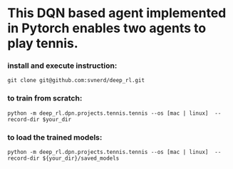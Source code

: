   
# This DQN based agent implemented in Pytorch enables two agents to play tennis. 

### install and execute instruction:
`git clone git@github.com:svnerd/deep_rl.git`

### to train from scratch:

 `python -m deep_rl.dpn.projects.tennis.tennis --os [mac | linux]  --record-dir $your_dir`

### to load the trained models:
  `python -m deep_rl.dpn.projects.tennis.tennis --os [mac | linux]  --record-dir ${your_dir}/saved_models`